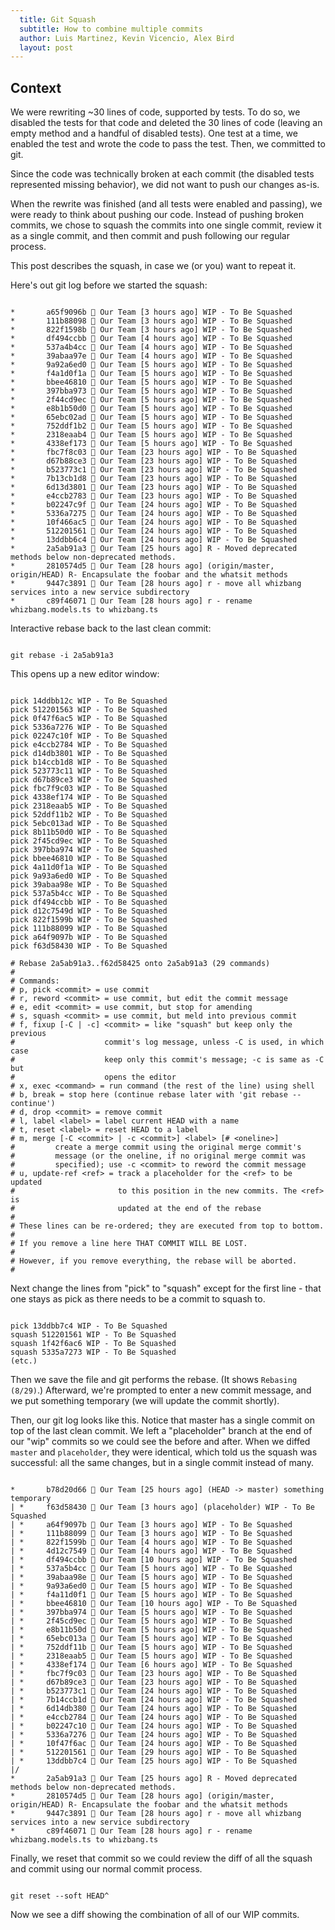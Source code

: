 ```yaml
---
  title: Git Squash
  subtitle: How to combine multiple commits
  author: Luis Martinez, Kevin Vicencio, Alex Bird
  layout: post
---
```


## Context

We were rewriting ~30 lines of code, supported by tests. To do so, we disabled
the tests for that code and deleted the 30 lines of code (leaving an empty
method and a handful of disabled tests).  One test at a time, we enabled the
test and wrote the code to pass the test.  Then, we committed to git.

Since the code was technically broken at each commit (the disabled tests
represented missing behavior), we did not want to push our changes as-is.

When the rewrite was finished (and all tests were enabled and passing), we were
ready to think about pushing our code. Instead of pushing broken commits, we
chose to squash the commits into one single commit, review it as a single
commit, and then commit and push following our regular process.

This post describes the squash, in case we (or you) want to repeat it.

Here's out git log before we started the squash:
```

*       a65f9096b 👥 Our Team [3 hours ago] WIP - To Be Squashed
*       111b88098 👥 Our Team [3 hours ago] WIP - To Be Squashed
*       822f1598b 👥 Our Team [3 hours ago] WIP - To Be Squashed
*       df494ccbb 👥 Our Team [4 hours ago] WIP - To Be Squashed
*       537a4b4cc 👥 Our Team [4 hours ago] WIP - To Be Squashed
*       39abaa97e 👥 Our Team [4 hours ago] WIP - To Be Squashed
*       9a92a6ed0 👥 Our Team [5 hours ago] WIP - To Be Squashed
*       f4a1d0f1a 👥 Our Team [5 hours ago] WIP - To Be Squashed
*       bbee46810 👥 Our Team [5 hours ago] WIP - To Be Squashed
*       397bba973 👥 Our Team [5 hours ago] WIP - To Be Squashed
*       2f44cd9ec 👥 Our Team [5 hours ago] WIP - To Be Squashed
*       e8b1b50d0 👥 Our Team [5 hours ago] WIP - To Be Squashed
*       65ebc02ad 👥 Our Team [5 hours ago] WIP - To Be Squashed
*       752ddf1b2 👥 Our Team [5 hours ago] WIP - To Be Squashed
*       2318eaab4 👥 Our Team [5 hours ago] WIP - To Be Squashed
*       4338ef173 👥 Our Team [5 hours ago] WIP - To Be Squashed
*       fbc7f8c03 👥 Our Team [23 hours ago] WIP - To Be Squashed
*       d67b88ce3 👥 Our Team [23 hours ago] WIP - To Be Squashed
*       b523773c1 👥 Our Team [23 hours ago] WIP - To Be Squashed
*       7b13cb1d8 👥 Our Team [23 hours ago] WIP - To Be Squashed
*       6d13d3801 👥 Our Team [23 hours ago] WIP - To Be Squashed
*       e4ccb2783 👥 Our Team [23 hours ago] WIP - To Be Squashed
*       b02247c9f 👥 Our Team [24 hours ago] WIP - To Be Squashed
*       5336a7275 👥 Our Team [24 hours ago] WIP - To Be Squashed
*       10f466ac5 👥 Our Team [24 hours ago] WIP - To Be Squashed
*       512201561 👥 Our Team [24 hours ago] WIP - To Be Squashed
*       13ddbb6c4 👥 Our Team [24 hours ago] WIP - To Be Squashed
*       2a5ab91a3 👥 Our Team [25 hours ago] R - Moved deprecated methods below non-deprecated methods.
*       2810574d5 👥 Our Team [28 hours ago] (origin/master, origin/HEAD) R- Encapsulate the foobar and the whatsit methods
*       9447c3891 👥 Our Team [28 hours ago] r - move all whizbang services into a new service subdirectory
*       c89f46071 👥 Our Team [28 hours ago] r - rename whizbang.models.ts to whizbang.ts
```

Interactive rebase back to the last clean commit: 
```

git rebase -i 2a5ab91a3
```

This opens up a new editor window:
```

pick 14ddbb12c WIP - To Be Squashed
pick 512201563 WIP - To Be Squashed
pick 0f47f6ac5 WIP - To Be Squashed
pick 5336a7276 WIP - To Be Squashed
pick 02247c10f WIP - To Be Squashed
pick e4ccb2784 WIP - To Be Squashed
pick d14db3801 WIP - To Be Squashed
pick b14ccb1d8 WIP - To Be Squashed
pick 523773c11 WIP - To Be Squashed
pick d67b89ce3 WIP - To Be Squashed
pick fbc7f9c03 WIP - To Be Squashed
pick 4338ef174 WIP - To Be Squashed
pick 2318eaab5 WIP - To Be Squashed
pick 52ddf11b2 WIP - To Be Squashed
pick 5ebc013ad WIP - To Be Squashed
pick 8b11b50d0 WIP - To Be Squashed
pick 2f45cd9ec WIP - To Be Squashed
pick 397bba974 WIP - To Be Squashed
pick bbee46810 WIP - To Be Squashed
pick 4a11d0f1a WIP - To Be Squashed
pick 9a93a6ed0 WIP - To Be Squashed
pick 39abaa98e WIP - To Be Squashed
pick 537a5b4cc WIP - To Be Squashed
pick df494ccbb WIP - To Be Squashed
pick d12c7549d WIP - To Be Squashed
pick 822f1599b WIP - To Be Squashed
pick 111b88099 WIP - To Be Squashed
pick a64f9097b WIP - To Be Squashed
pick f63d58430 WIP - To Be Squashed

# Rebase 2a5ab91a3..f62d58425 onto 2a5ab91a3 (29 commands)
#
# Commands:
# p, pick <commit> = use commit
# r, reword <commit> = use commit, but edit the commit message
# e, edit <commit> = use commit, but stop for amending
# s, squash <commit> = use commit, but meld into previous commit
# f, fixup [-C | -c] <commit> = like "squash" but keep only the previous
#                    commit's log message, unless -C is used, in which case
#                    keep only this commit's message; -c is same as -C but
#                    opens the editor
# x, exec <command> = run command (the rest of the line) using shell
# b, break = stop here (continue rebase later with 'git rebase --continue')
# d, drop <commit> = remove commit
# l, label <label> = label current HEAD with a name
# t, reset <label> = reset HEAD to a label
# m, merge [-C <commit> | -c <commit>] <label> [# <oneline>]
#         create a merge commit using the original merge commit's
#         message (or the oneline, if no original merge commit was
#         specified); use -c <commit> to reword the commit message
# u, update-ref <ref> = track a placeholder for the <ref> to be updated
#                       to this position in the new commits. The <ref> is
#                       updated at the end of the rebase
#
# These lines can be re-ordered; they are executed from top to bottom.
#
# If you remove a line here THAT COMMIT WILL BE LOST.
#
# However, if you remove everything, the rebase will be aborted.
#

```

Next change the lines from "pick" to "squash" except for the first line - that one stays as pick as there needs 
to be a commit to squash to.

```

pick 13ddbb7c4 WIP - To Be Squashed
squash 512201561 WIP - To Be Squashed
squash 1f42f6ac6 WIP - To Be Squashed
squash 5335a7273 WIP - To Be Squashed
(etc.)
```

Then we save the file and git performs the rebase. (It shows `Rebasing (8/29)`.) Afterward, we're prompted to enter a new commit message, and we put
something temporary (we will update the commit shortly).

Then, our git log looks like this. Notice that master has a single commit on top
of the last clean commit. We left a "placeholder" branch at the end of our "wip"
commits so we could see the before and after. When we diffed `master` and
`placeholder`, they were identical, which told us the squash was successful: all
the same changes, but in a single commit instead of many.
```

*       b78d20d66 👥 Our Team [25 hours ago] (HEAD -> master) something temporary
| *     f63d58430 👥 Our Team [3 hours ago] (placeholder) WIP - To Be Squashed
| *     a64f9097b 👥 Our Team [3 hours ago] WIP - To Be Squashed
| *     111b88099 👥 Our Team [3 hours ago] WIP - To Be Squashed
| *     822f1599b 👥 Our Team [4 hours ago] WIP - To Be Squashed
| *     4d12c7549 👥 Our Team [4 hours ago] WIP - To Be Squashed
| *     df494ccbb 👥 Our Team [10 hours ago] WIP - To Be Squashed
| *     537a5b4cc 👥 Our Team [5 hours ago] WIP - To Be Squashed
| *     39abaa98e 👥 Our Team [5 hours ago] WIP - To Be Squashed
| *     9a93a6ed0 👥 Our Team [5 hours ago] WIP - To Be Squashed
| *     f4a11d0f1 👥 Our Team [5 hours ago] WIP - To Be Squashed
| *     bbee46810 👥 Our Team [10 hours ago] WIP - To Be Squashed
| *     397bba974 👥 Our Team [5 hours ago] WIP - To Be Squashed
| *     2f45cd9ec 👥 Our Team [5 hours ago] WIP - To Be Squashed
| *     e8b11b50d 👥 Our Team [5 hours ago] WIP - To Be Squashed
| *     65ebc013a 👥 Our Team [5 hours ago] WIP - To Be Squashed
| *     752ddf11b 👥 Our Team [5 hours ago] WIP - To Be Squashed
| *     2318eaab5 👥 Our Team [5 hours ago] WIP - To Be Squashed
| *     4338ef174 👥 Our Team [6 hours ago] WIP - To Be Squashed
| *     fbc7f9c03 👥 Our Team [23 hours ago] WIP - To Be Squashed
| *     d67b89ce3 👥 Our Team [23 hours ago] WIP - To Be Squashed
| *     b523773c1 👥 Our Team [24 hours ago] WIP - To Be Squashed
| *     7b14ccb1d 👥 Our Team [24 hours ago] WIP - To Be Squashed
| *     6d14db380 👥 Our Team [24 hours ago] WIP - To Be Squashed
| *     e4ccb2784 👥 Our Team [24 hours ago] WIP - To Be Squashed
| *     b02247c10 👥 Our Team [24 hours ago] WIP - To Be Squashed
| *     5336a7276 👥 Our Team [24 hours ago] WIP - To Be Squashed
| *     10f47f6ac 👥 Our Team [24 hours ago] WIP - To Be Squashed
| *     512201561 👥 Our Team [29 hours ago] WIP - To Be Squashed
| *     13ddbb7c4 👥 Our Team [25 hours ago] WIP - To Be Squashed
|/
*       2a5ab91a3 👥 Our Team [25 hours ago] R - Moved deprecated methods below non-deprecated methods.
*       2810574d5 👥 Our Team [28 hours ago] (origin/master, origin/HEAD) R- Encapsulate the foobar and the whatsit methods
*       9447c3891 👥 Our Team [28 hours ago] r - move all whizbang services into a new service subdirectory
*       c89f46071 👥 Our Team [28 hours ago] r - rename whizbang.models.ts to whizbang.ts
```

Finally, we reset that commit so we could review the diff of all the squash and commit using our normal commit process.

```

git reset --soft HEAD^
```

Now we see a diff showing the combination of all of our WIP commits. 

